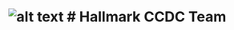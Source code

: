 ![alt text](http://www.wordyisms.com/images/logos/logo-hallmark.jpg "Hallmark University") # Hallmark CCDC Team
======


